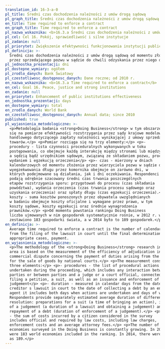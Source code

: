 ```yaml
---
translation_id: 16-3-a-0
pl_title: Średni czas dochodzenia należności z umów drogą sądową
pl_graph_title: Średni czas dochodzenia należności z umów drogą sądową
en_title: Time required to enforce a contract
en_graph_title: Time required to enforce a contract
pl_nazwa_wskaznika: <b>16.3.a Średni czas dochodzenia należności z umów drogą sądową</b>
pl_cel: Cel 16. Pokój, sprawiedliwość i silne instytucje
pl_zadanie: null
pl_priorytet: Zwiększenie efektywności funkcjonowania instytucji publicznych
pl_definicja: >-
  Średni czas dochodzenia należności z umów drogą sądową od momentu złożenia
  przez sprzedającego pozwu w sądzie do chwili odzyskania przez niego długu.
pl_jednostka_prezentacji: dni
pl_dostepne_wymiary: ogółem
pl_zrodlo_danych: Bank Światowy
pl_czestotliwosc_dostępnosc_danych: Dane roczne; od 2010 r.
en_nazwa_wskaznika: <b>16.3.a Time required to enforce a contract</b>
en_cel: Goal 16. Peace, justice and strong institutions
en_zadanie: null
en_priorytet: Enhancement of public institutions effectiveness
en_jednostka_prezentacji: days
en_dostepne_wymiary: total
en_zrodlo_danych: World Bank
en_czestotliwosc_dostępnosc_danych: Annual data; since 2010
published: true
pl_wyjasnienia_metodologiczne: >-
  <p>Metodologia badania <strong>Doing Business</strong> w tym obszarze opiera
  się na pomiarze efektywności rozstrzygania przez sądy krajowe modelowego sporu
  handlowego dotyczącego zapłaty należności wynikającej z umowy sprzedaży
  towarów.</p> <p>Pomiar rozciąga się na trzy elementy:</p> <p>-
  procedury - lista czynności proceduralnych wykonywanych w toku
  postępowania, co obejmuje każdą interakcję między stronami lub między stronami
  a sędzią bądź urzędnikiem sądowym, związaną ze składaniem pozwu, procesem oraz
  wydaniem i egzekucją orzeczenia</p> <p>- czas - mierzony w dniach
  kalendarzowych od momentu złożenia przez wierzyciela pozwu w sądzie do chwili
  wyegzekwowania długu przez komornika obejmuje on zarówno dni, w
  których podejmowane są działania, jak i dni oczekiwania. Respondenci
  podają odrębnie szacowany średni czas trwania poszczególnych
  etapów rozstrzygania sporu: przygotowań do procesu (czas składania
  powództwa), wydania orzeczenia (czas trwania procesu sądowego oraz
  uzyskania orzeczenia) oraz spłaty długu (czas egzekucji orzeczenia).</p> <p>-
  koszty - suma kosztów ponoszonych przez obywatela uwzględnianych
  w badaniu obejmuje koszty oficjalne i wymagane przez prawo, w tym
  koszty sądowe, koszty egzekucji oraz średnie wynagrodzenia
  prawników.</p> <p>Od momentu powstania rankingu Doing Business
  liczba ujmowanych w nim gospodarek systematycznie rośnie, w 2012 r. w rankingu
  zestawiono 183 gospodarki świata, a w 2014 było to 189 gospodarek.</p>
en_definicja: >-
  Average time required to enforce a contract is the number of calendar days
  from the filing of the lawsuit in court until the final determination and, in
  appropriate cases, payment.
en_wyjasnienia_metodologiczne: >-
  <p>The methodology of the <strong>Doing Business</strong> research in this
  area is based on the measurement of the efficiency of adjudication in a model
  commercial dispute concerning the payment of duties arising from the contract
  for the sale of goods by national courts.</p> <p>The measurement consist of
  three elements:</p> <p>- procedures - the list of procedural actions
  undertaken during the proceeding, which includes any interaction between
  parties or between parties and a judge or a court official, connected with
  filing a petition, a suit, as well as an issuance and enforcement of a
  judgement</p> <p>- duration - measured in calendar days from the date of
  creditor s lawsuit in court to the date of collecting a debt by an enforcement
  agent it includes both days when actions are undertaken and days of waiting.
  Respondents provide separately estimated average duration of different dispute
  resolution: preparations for a suit (a time of bringing an action), issuance
  of a judgement (a duration of a lawsuit and obtaining a judgement) and
  repayment of a debt (duration of enforcement of a judgement).</p> <p>- costs
  - the sum of costs incurred by a citizen considered in the survey
  includes official and required by law costs, including law charges,
  enforcement costs and an average attorney fees.</p> <p>The number of
  economies surveyed in the Doing Business is constantly growing. In 2012, there
  were 183 world economies included in the ranking. In 2014, there were as many
  as 189.</p>
---
```

